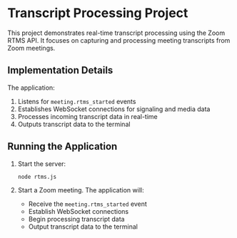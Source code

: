 # Transcript Processing Project

This project demonstrates real-time transcript processing using the Zoom RTMS API. It focuses on capturing and processing meeting transcripts from Zoom meetings.

## Implementation Details

The application:
1. Listens for `meeting.rtms_started` events
2. Establishes WebSocket connections for signaling and media data
3. Processes incoming transcript data in real-time
4. Outputs transcript data to the terminal

## Running the Application

1. Start the server:
   ```bash
   node rtms.js
   ```

2. Start a Zoom meeting. The application will:
   - Receive the `meeting.rtms_started` event
   - Establish WebSocket connections
   - Begin processing transcript data
   - Output transcript data to the terminal

